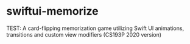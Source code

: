 # swiftui-memorize
TEST: A card-flipping memorization game utilizing Swift UI animations, transitions and custom view modifiers (CS193P 2020 version)
